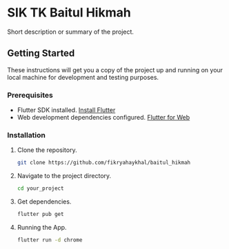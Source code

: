 # SIK TK Baitul Hikmah

Short description or summary of the project.

## Getting Started

These instructions will get you a copy of the project up and running on your local machine for development and testing purposes.

### Prerequisites

- Flutter SDK installed. [Install Flutter](https://flutter.dev/docs/get-started/install)
- Web development dependencies configured. [Flutter for Web](https://flutter.dev/docs/get-started/web)

### Installation

1. Clone the repository.

   ```bash
   git clone https://github.com/fikryahaykhal/baitul_hikmah


2. Navigate to the project directory.
   ```bash
   cd your_project

3. Get dependencies.
    ```bash
    flutter pub get

4. Running the App.
    ```bash
    flutter run -d chrome 
